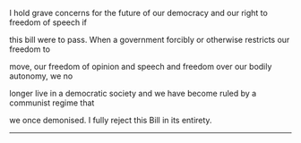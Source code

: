 I hold grave concerns for the future of our democracy and our right to freedom of speech if

this bill were to pass. When a government forcibly or otherwise restricts our freedom to

move, our freedom of opinion and speech and freedom over our bodily autonomy, we no

longer live in a democratic society and we have become ruled by a communist regime that

we once demonised. I fully reject this Bill in its entirety.


-----

